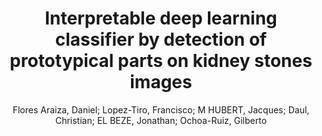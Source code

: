 ---
paperId: 28
author: Flores Araiza, Daniel; Lopez-Tiro, Francisco; M HUBERT, Jacques; Daul, Christian; EL BEZE, Jonathan; Ochoa-Ruiz, Gilberto  
publicationauthor: Flores Araiza, D. et al.
title: Interpretable deep learning classifier by detection of prototypical parts on kidney stones images
pdf: 28_camera_ready.pdf
poster: 28_poster.png
pitch: https://drive.google.com/open?id=18uo55DDuZPW0Fy1LQ9ugiFLAzGuuIS4m
type: Poster
topic: Medical Images
category: Extended Abstract
link: https://research.latinxinai.org/papers/cvpr/2022/pdf/28_camera_ready.pdf
conference: cvpr
year: 2022
tags: cvpr-2022-ea
location: Virtual
---